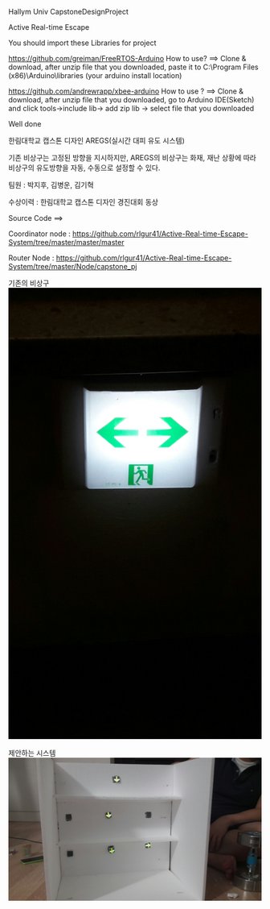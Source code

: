 Hallym Univ CapstoneDesignProject

Active Real-time Escape

You should import these Libraries for project

https://github.com/greiman/FreeRTOS-Arduino
How to use? ==> Clone & download, after unzip file that you downloaded, paste it to C:\Program Files (x86)\Arduino\libraries
(your arduino install location)

https://github.com/andrewrapp/xbee-arduino How to use ? ==> Clone & download, after unzip file that you downloaded, go to Arduino IDE(Sketch) and click tools->include lib-> add zip lib -> select file that you downloaded

Well done


한림대학교 캡스톤 디자인 AREGS(실시간 대피 유도 시스템)

기존 비상구는 고정된 방향을 지시하지만, AREGS의 비상구는 화재, 재난 상황에 따라 비상구의 유도방향을 자동, 수동으로 설정할 수 있다.



팀원 : 박지후, 김병운, 김기혁



수상이력 : 한림대학교 캡스톤 디자인 경진대회 동상


Source Code ==> 

Coordinator node :  https://github.com/rlgur41/Active-Real-time-Escape-System/tree/master/master/master

Router Node : https://github.com/rlgur41/Active-Real-time-Escape-System/tree/master/Node/capstone_pj

기존의 비상구
![Alt text](https://github.com/rlgur41/Active-Real-time-Escape-System/blob/master/20170703_135308.jpg)


제안하는 시스템
![Alt text](https://github.com/rlgur41/Active-Real-time-Escape-System/blob/master/20170524_231628.jpg)





